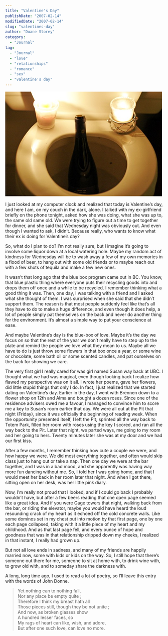 ```yaml
---
title: "Valentine's Day"
publishDate: "2007-02-14"
modifiedDate: "2007-02-14"
slug: "valentines-day"
author: "Duane Storey"
category:
  - "Journal"
tag:
  - "Journal"
  - "love"
  - "relationships"
  - "romance"
  - "sex"
  - "valentine's day"
---
```


[![](_images/valentines-day-1.jpg)](http://www.flickr.com/photos/duanestorey/390633225/)

I just looked at my computer clock and realized that today is Valentine’s day, and here I am, on my couch in the dark, alone. I talked with my ex-girlfriend briefly on the phone tonight, asked how she was doing, what she was up to, the same old same old. We were trying to figure out a time to get together for dinner, and she said that Wednesday night was obviously out. And even though I wanted to ask, I didn’t. Because really, who wants to know what their ex is doing for Valentine’s day?

So, what do I plan to do? I’m not really sure, but I imagine it’s going to involve some liquor down at a local watering hole. Maybe my random act of kindness for Wednesday will be to wash away a few of my own memories in a flood of beer, to hang out with some old friends or to maybe reach out with a few shots of tequila and make a few new ones.

It wasn’t that long ago that the blue box program came out in BC. You know, that blue plastic thing where everyone puts their recycling goods into and drops them off once and a while to be recycled. I remember thinking what a good thing it was. Then, one day, I was talking with a friend and I asked what she thought of them. I was surprised when she said that she didn’t support them. The reason is that most people suddenly feel like that’s all they have to do to make a huge difference, and even though it does help, a lot of people simply pat themselves on the back and never do another thing for the environment. It’s almost a simple way to put your conscience at ease.

And maybe Valentine’s day is the blue-box of love. Maybe it’s the day we focus on so that the rest of the year we don’t really have to step up to the plate and remind the people we love what they mean to us. Maybe all we have to do is just throw some flowers in that box once a year, or some wine or chocolate, some bath oil or some scented candles, and pat ourselves on the back for showing we care.

The very first girl I really cared for was girl named Susan way back at UBC. I thought what we had was magical, even though looking back I realize how flawed my perspective was on it all. I wrote her poems, gave her flowers, did little stupid things that only I do. In fact, I just realized that we started dating on Valentine’s day. Earlier in the day, I went with Brennen down to a flower shop on 12th and Alma and bought a dozen roses. Since one of the residence advisers owed me a favour, I managed to convince him to score me a key to Susan’s room earlier that day. We were all out at the Pit that night (Friday), since it was officially the beginning of reading week. When the opportunity presented itself, I left the Pit, sprinted all the way back to Totem Park, filled her room with roses using the key I scored, and ran all the way back to the Pit. Later that night, we parted ways, me going to my room and her going to hers. Twenty minutes later she was at my door and we had our first kiss.

After a few months, I remember thinking how cute a couple we were, and how happy we were. We did most everything together, and often would skip class just to hang out or take a nap. Then one day we were at the bar together, and I was in a bad mood, and she apparently was having way more fun dancing without me. So, I told her I was going home, and that I would meet her back in her room later that night. And when I got there, sitting open on her desk, was her little pink diary.

Now, I’m really not proud that I looked, and if I could go back I probably wouldn’t have, but after a few beers reading that one open page seemed like a great idea. And if you were Gage towers that night, walking back from the bar, or riding the elevator, maybe you would have heard the loud resounding crack of my heart as it echoed off the cold concrete walls. Like some dominos set in my chest put into motion by that first page, one by one each page collapsed, taking with it a little piece of my heart and my childhood. And as that last page fell, and every ounce of hope and goodness that was in that relationship dripped down my cheeks, I realized in that instant, I really had grown up.

But not all love ends in sadness, and many of my friends are happily married now, some with kids or kids on the way. So, I still hope that there’s someone out there for me, someone to sit at home with, to drink wine with, to grow old with, and to someday share the darkness with.

A long, long time ago, I used to read a lot of poetry, so I’ll leave this entry with the words of John Donne.

> Yet nothing can to nothing fall,  
> Nor any place be empty quite ;  
> Therefore I think my breast hath all  
> Those pieces still, though they be not unite ;  
> And now, as broken glasses show  
> A hundred lesser faces, so  
> My rags of heart can like, wish, and adore,  
> But after one such love, can love no more.